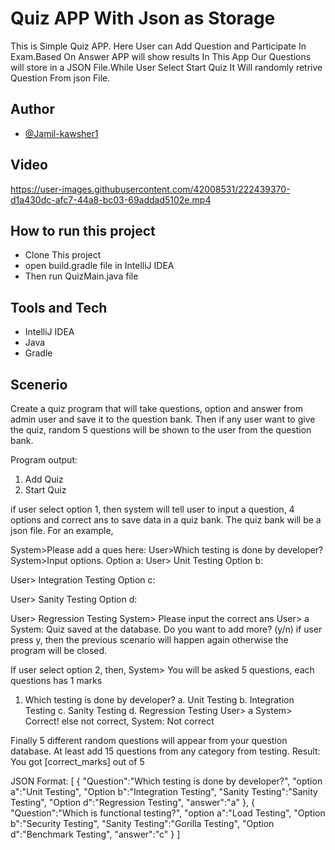 

#  Quiz APP With Json as Storage

This is Simple Quiz APP.
Here User can Add Question and Participate In Exam.Based On Answer APP will show results
In This App Our Questions will store in a JSON File.While User Select Start Quiz It Will randomly retrive Question From json File.



## Author

- [@Jamil-kawsher1](https://www.github.com/Jamil-kawsher1)
##  Video


https://user-images.githubusercontent.com/42008531/222439370-d1a430dc-afc7-44a8-bc03-69addad5102e.mp4

## How to run this project

- Clone This project
- open build.gradle file in IntelliJ IDEA
- Then run QuizMain.java file


## Tools and Tech
- IntelliJ IDEA
- Java
- Gradle






## Scenerio

Create a quiz program that will take questions, option and answer from admin user and save it to the question bank. Then if any user want to give the quiz, random 5 questions will be shown to the user from the question bank.

Program output:
1. Add Quiz
2. Start Quiz

if user select option 1, then system will tell user to input a question, 4 options and correct ans to save data in a quiz bank. The quiz bank will be a json file. For an example,

System>Please add a ques here:
User>Which testing is done by developer?
System>Input options.
Option a:
User> Unit Testing
Option b:

User> Integration Testing
Option c:

User> Sanity Testing
Option d:

User> Regression Testing
System> Please input the correct ans
User> a
System: Quiz saved at the database. Do you want to add more? (y/n)
if user press y, then the previous scenario will happen again otherwise the program will be closed.

If user select option 2,  then,
System> You will be asked 5 questions, each questions has 1 marks
1. Which testing is done by developer?
a. Unit Testing
b. Integration Testing
c. Sanity Testing
d. Regression Testing
User> a
System> Correct!
else not correct,
System: Not correct


Finally 5 different random questions will appear from your question database. At least add 15 questions from any category from testing.
Result: You got [correct_marks] out of 5


JSON Format:
[
{
"Question":"Which testing is done by developer?",
"option a":"Unit Testing",
"Option b":"Integration Testing",
"Sanity Testing":"Sanity Testing",
"Option d":"Regression Testing",
"answer":"a"
},
{
"Question":"Which is functional testing?",
"option a":"Load Testing",
"Option b":"Security Testing",
"Sanity Testing":"Gorilla Testing",
"Option d":"Benchmark Testing",
"answer":"c"
}
]

